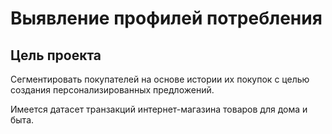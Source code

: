 
# Выявление профилей потребления

## Цель проекта

Сегментировать покупателей на основе истории их покупок c целью создания персонализированных предложений.


Имеется датасет транзакций интернет-магазина товаров для дома и быта.

